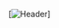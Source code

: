 [![Header](https://user-images.githubusercontent.com/125516998/220818272-3e58b134-1b70-4dd3-b32e-b71c9ee81000.jpg)]

